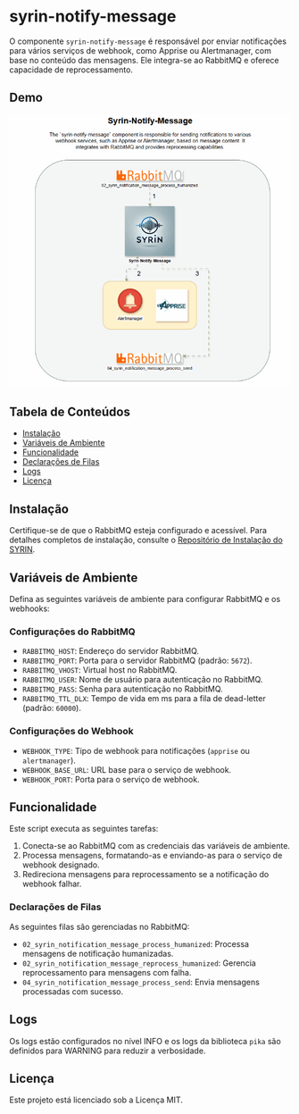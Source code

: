 
# syrin-notify-message

O componente `syrin-notify-message` é responsável por enviar notificações para vários serviços de webhook, como Apprise ou Alertmanager, com base no conteúdo das mensagens. Ele integra-se ao RabbitMQ e oferece capacidade de reprocessamento.

## Demo

![Application Demo](./diagram/Syrin-Notify-Message.gif)

## Tabela de Conteúdos
- [Instalação](#instalação)
- [Variáveis de Ambiente](#variáveis-de-ambiente)
- [Funcionalidade](#funcionalidade)
- [Declarações de Filas](#declarações-de-filas)
- [Logs](#logs)
- [Licença](#licença)

## Instalação

Certifique-se de que o RabbitMQ esteja configurado e acessível. Para detalhes completos de instalação, consulte o [Repositório de Instalação do SYRIN](https://github.com/syrin-alert/syrin-install).

## Variáveis de Ambiente

Defina as seguintes variáveis de ambiente para configurar RabbitMQ e os webhooks:

### Configurações do RabbitMQ

- `RABBITMQ_HOST`: Endereço do servidor RabbitMQ.
- `RABBITMQ_PORT`: Porta para o servidor RabbitMQ (padrão: `5672`).
- `RABBITMQ_VHOST`: Virtual host no RabbitMQ.
- `RABBITMQ_USER`: Nome de usuário para autenticação no RabbitMQ.
- `RABBITMQ_PASS`: Senha para autenticação no RabbitMQ.
- `RABBITMQ_TTL_DLX`: Tempo de vida em ms para a fila de dead-letter (padrão: `60000`).

### Configurações do Webhook

- `WEBHOOK_TYPE`: Tipo de webhook para notificações (`apprise` ou `alertmanager`).
- `WEBHOOK_BASE_URL`: URL base para o serviço de webhook.
- `WEBHOOK_PORT`: Porta para o serviço de webhook.

## Funcionalidade

Este script executa as seguintes tarefas:

1. Conecta-se ao RabbitMQ com as credenciais das variáveis de ambiente.
2. Processa mensagens, formatando-as e enviando-as para o serviço de webhook designado.
3. Redireciona mensagens para reprocessamento se a notificação do webhook falhar.

### Declarações de Filas

As seguintes filas são gerenciadas no RabbitMQ:

- `02_syrin_notification_message_process_humanized`: Processa mensagens de notificação humanizadas.
- `02_syrin_notification_message_reprocess_humanized`: Gerencia reprocessamento para mensagens com falha.
- `04_syrin_notification_message_process_send`: Envia mensagens processadas com sucesso.

## Logs

Os logs estão configurados no nível INFO e os logs da biblioteca `pika` são definidos para WARNING para reduzir a verbosidade.

## Licença

Este projeto está licenciado sob a Licença MIT.
